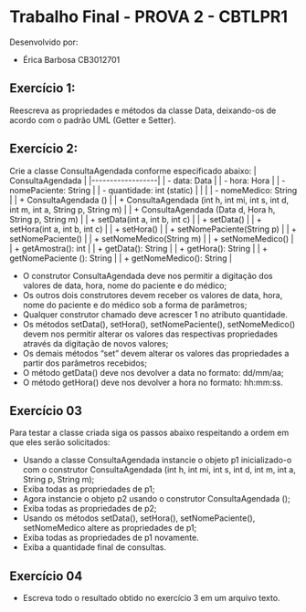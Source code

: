 # Trabalho Final - PROVA 2 - CBTLPR1 

Desenvolvido por:
- Érica Barbosa CB3012701

## Exercício 1:
Reescreva as propriedades e métodos da classe Data, deixando-os de acordo com
o padrão UML (Getter e Setter).

## Exercício 2:
Crie a classe ConsultaAgendada conforme especificado abaixo:
| ConsultaAgendada |
|------------------|
| - data: Data |
| - hora: Hora |
| - nomePaciente: String |
| - quantidade: int (static) |
| |
| - nomeMedico: String |
| + ConsultaAgendada () |
| + ConsultaAgendada (int h, int mi, int s, int d, int m, int a, String p, String m) |
| + ConsultaAgendada (Data d, Hora h, String p, String m) |
| + setData(int a, int b, int c) |
| + setData() |
| + setHora(int a, int b, int c) |
| + setHora() |
| + setNomePaciente(String p) |
| + setNomePaciente() |
| + setNomeMedico(String m) |
| + setNomeMedico() |
| + getAmostra(): int |
| + getData(): String |
| + getHora(): String |
| + getNomePaciente (): String |
| + getNomeMedico(): String |

- O construtor ConsultaAgendada deve nos permitir a digitação dos valores de data,
hora, nome do paciente e do médico;
- Os outros dois construtores devem receber os valores de data, hora, nome do
paciente e do médico sob a forma de parâmetros;
- Qualquer construtor chamado deve acrescer 1 no atributo quantidade.
- Os métodos setData(), setHora(), setNomePaciente(), setNomeMedico() devem nos
permitir alterar os valores das respectivas propriedades através da digitação de
novos valores;
- Os demais métodos “set” devem alterar os valores das propriedades a partir dos
parâmetros recebidos;
- O método getData() deve nos devolver a data no formato: dd/mm/aa;
- O método getHora() deve nos devolver a hora no formato: hh:mm:ss.

## Exercício 03
Para testar a classe criada siga os passos abaixo respeitando a ordem em que eles
serão solicitados:
- Usando a classe ConsultaAgendada instancie o objeto p1 inicializado-o com o
construtor ConsultaAgendada (int h, int mi, int s, int d, int m, int a, String p, String m);
- Exiba todas as propriedades de p1;
- Agora instancie o objeto p2 usando o construtor ConsultaAgendada ();
- Exiba todas as propriedades de p2;
- Usando os métodos setData(), setHora(), setNomePaciente(), setNomeMedico altere as propriedades de p1;
- Exiba todas as propriedades de p1 novamente.
- Exiba a quantidade final de consultas.

## Exercício 04
- Escreva todo o resultado obtido no exercício 3 em um arquivo texto.




